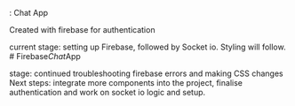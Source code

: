 : Chat App

Created with firebase for authentication

current stage: setting up Firebase, followed by Socket io.
Styling will follow.
#   F i r e b a s e _ C h a t _ A p p 
 
 

stage: continued troubleshooting firebase errors and making CSS changes 
Next steps: integrate more components into the project, finalise authentication and work on socket io logic and setup.